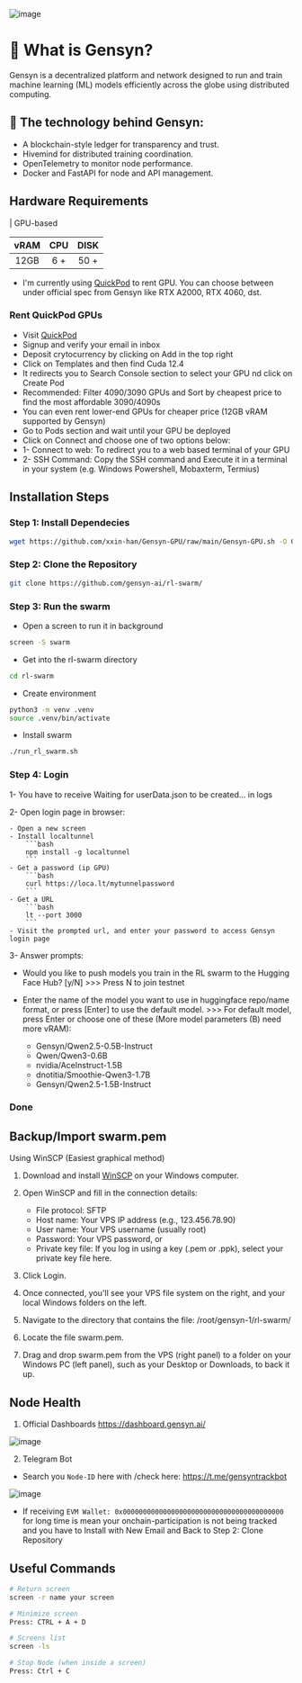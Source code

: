 ![image](https://github.com/user-attachments/assets/b250779f-8b1b-44cb-b831-59a3c7526d55)

# 🧠 What is Gensyn?

Gensyn is a decentralized platform and network designed to run and train machine learning (ML) models efficiently across the globe using distributed computing.


## 🔐 The technology behind Gensyn:
- A blockchain-style ledger for transparency and trust.
- Hivemind for distributed training coordination.
- OpenTelemetry to monitor node performance.
- Docker and FastAPI for node and API management.


## Hardware Requirements
| GPU-based         

|vRAM   | CPU  | DISK  |
|:-:|:-:|:-:|
| 12GB  | 6 + | 50 +  |


* I'm currently using [QuickPod](https://console.quickpod.io?affiliate=e6f6f62c-11bf-4673-84ff-61589a665d15) to rent GPU. You can choose between under official spec from Gensyn like RTX A2000, RTX 4060, dst.

### Rent QuickPod GPUs
- Visit [QuickPod](https://console.quickpod.io?affiliate=e6f6f62c-11bf-4673-84ff-61589a665d15)
- Signup and verify your email in inbox
- Deposit crytocurrency by clicking on Add in the top right
- Click on Templates and then find Cuda 12.4
- It redirects you to Search Console section to select your GPU nd click on Create Pod
- Recommended: Filter 4090/3090 GPUs and Sort by cheapest price to find the most affordable 3090/4090s
- You can even rent lower-end GPUs for cheaper price (12GB vRAM supported by Gensyn)
- Go to Pods section and wait until your GPU be deployed
- Click on Connect and choose one of two options below:
- 1- Connect to web: To redirect you to a web based terminal of your GPU
- 2- SSH Command: Copy the SSH command and Execute it in a terminal in your system (e.g. Windows Powershell, Mobaxterm, Termius)


## Installation Steps
### Step 1: Install Dependecies
```bash
wget https://github.com/xxin-han/Gensyn-GPU/raw/main/Gensyn-GPU.sh -O Gensyn-GPU.sh && chmod +x Gensyn-GPU.sh && ./Gensyn-GPU.sh
```

### Step 2: Clone the Repository
```bash
git clone https://github.com/gensyn-ai/rl-swarm/
```

### Step 3: Run the swarm

- Open a screen to run it in background
```bash
screen -S swarm
```
- Get into the rl-swarm directory
```bash
cd rl-swarm
```
- Create environment
```bash
python3 -m venv .venv
source .venv/bin/activate
```

- Install swarm
```bash
./run_rl_swarm.sh
```

### Step 4: Login

1- You have to receive Waiting for userData.json to be created... in logs

2- Open login page in browser:

    - Open a new screen
    - Install localtunnel
        ```bash
        npm install -g localtunnel
        ```
    - Get a password (ip GPU)
        ```bash
        curl https://loca.lt/mytunnelpassword
        ```
    - Get a URL
        ```bash
        lt --port 3000
        ```
    - Visit the prompted url, and enter your password to access Gensyn login page
3- Answer prompts:

- Would you like to push models you train in the RL swarm to the Hugging Face Hub? [y/N] >>> Press N to join testnet

- Enter the name of the model you want to use in huggingface repo/name format, or press [Enter] to use the default model. >>> For default model, press Enter or choose one of these (More model parameters (B) need more vRAM):
    - Gensyn/Qwen2.5-0.5B-Instruct
    - Qwen/Qwen3-0.6B
    - nvidia/AceInstruct-1.5B
    - dnotitia/Smoothie-Qwen3-1.7B
    - Gensyn/Qwen2.5-1.5B-Instruct

### Done



## Backup/Import swarm.pem

Using WinSCP (Easiest graphical method)

1. Download and install [WinSCP](https://winscp.net/eng/index.php)  on your Windows computer.

2. Open WinSCP and fill in the connection details:
    - File protocol: SFTP
    - Host name: Your VPS IP address (e.g., 123.456.78.90)
    - User name: Your VPS username (usually root)
    - Password: Your VPS password, or
    - Private key file: If you log in using a key (.pem or .ppk), select your private key file here.

3. Click Login.

3. Once connected, you'll see your VPS file system on the right, and your local Windows folders on the left.

4. Navigate to the directory that contains the file:
/root/gensyn-1/rl-swarm/

5. Locate the file swarm.pem.

6. Drag and drop swarm.pem from the VPS (right panel) to a folder on your Windows PC (left panel), such as your Desktop or Downloads, to back it up.

## Node Health

1. Official Dashboards
https://dashboard.gensyn.ai/

![image](https://github.com/user-attachments/assets/0af0d598-a9f0-427b-a48c-6a5e09cccd94)


2. Telegram Bot
- Search you ```Node-ID``` here with /check here: https://t.me/gensyntrackbot

![image](https://github.com/user-attachments/assets/930368b9-ddcc-41d3-a186-37f82ed4c509)


- If receiving ```EVM Wallet: 0x0000000000000000000000000000000000000000``` for long time is mean your onchain-participation is not being tracked and you have to Install with New Email and Back to Step 2: Clone Repository 


## Useful Commands

```bash
# Return screen
screen -r name your screen

# Minimize screen
Press: CTRL + A + D

# Screens list
screen -ls

# Stop Node (when inside a screen)
Press: Ctrl + C


